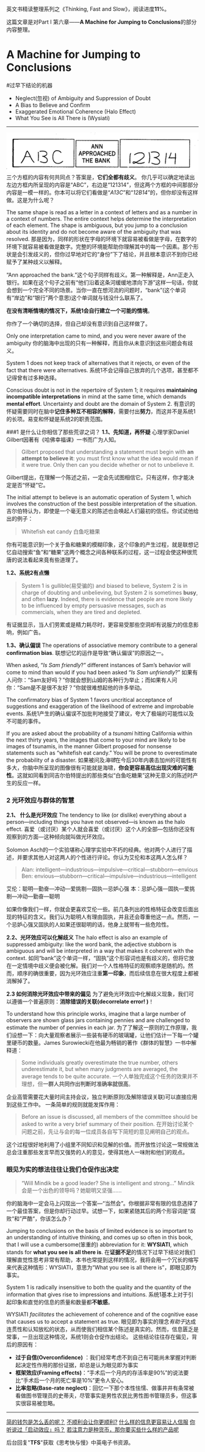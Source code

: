 英文书精读整理系列之《Thinking, Fast and Slow》，阅读进度**11**%。

这篇文章是对Part I 第六章——**A Machine for Jumping to Conclusions**的部分内容整理。 
# A Machine for Jumping to Conclusions 
#过早下结论的机器
* Neglect(忽视) of Ambiguity and Suppression of Doubt
* A Bias to Believe and Confirm
* Exaggerated Emotional Coherence (Halo Effect)
* What You See is All There is (Wysiati)

- - - - - - 
![](./_image/2020-08-21-23-58-03.jpg)
三个方框的内容有何共同点？答案是，**它们全都有歧义**。
你几乎可以确定地读出左边方框内所呈现的内容是“ABC”，右边是“121314”，但这两个方框的中间那部分内容是一模一样的。你本可以将它们看做是“*A13C*”和“*12B14*”的，但你却没有这样做。这是为什么呢？

The same shape is read as a letter in a context of letters and as a number in a context of numbers. The entire context helps determine the interpretation of each element. The shape is ambiguous, but you jump to a conclusion about its identity and do not become aware of the ambiguity that was resolved.
那是因为，同样的形状在字母的环境下就容易被看做是字母，在数字的环境下就容易被看做是数字。完整的环境能帮助你理解其中的每一个因素。那个形状是会引发歧义的，但你过早地对它的“身份”下了结论，并且根本意识不到你已经赋予了某种歧义以解释。

“Ann approached the bank.”这个句子同样有歧义。第一种解释是，Ann正走入银行。如果在这个句子之前有“他们沿着这条河缓缓地漂向下游”这样一句话，你就会想到一个完全不同的场景。当你一直在想河流的问题时，“bank”(这个单词有“岸边”和“银行”两个意思)这个单词就与钱没什么联系了。

**在没有清晰情境的情况下，系统1会自行建立一个可能的情境**。

你作了一个确切的选择，但自己却没有意识到自己这样做了。

 Only one interpretation came to mind, and you were never aware of the ambiguity
你的脑海中出现的只有一种解释，而且你从未意识到这些问题会有歧义。

System 1 does not keep track of alternatives that it rejects, or even of the fact that there were alternatives. 
系统1不会记得自己放弃的几个选项，甚至都不记得曾有过多种选择。

Conscious doubt is not in the repertoire of System 1; it requires **maintaining incompatible interpretations** in mind at the same time, which demands **mental effort**. Uncertainty and doubt are the domain of System 2.
有意识的怀疑需要同时在脑中**记住多种互不相容的解释**，需要付出**努力**，而这并不是系统1的长项。易变和怀疑是系统2的职责范围。
 
###1 是什么让你相信了那些荒谬之词？ 
**1.1、先知道，再怀疑**
心理学家Daniel Gilbert因著有《哈佛幸福课》一书而广为人知。
>Gilbert proposed that understanding a statement must begin with **an attempt to believe it**: 
>you must first know what the idea would mean if it were true. Only then can you decide whether or not to unbelieve it. 

Gilbert提出，在理解一个陈述之前，一定会先试图相信它。只有这样，你才能决定是否“怀疑”它。

The initial attempt to believe is an automatic operation of System 1, which involves the construction of the best possible interpretation of the situation.
吉尔伯特认为，即使是一个毫无意义的陈述也会唤起人们最初的信任。你试试他给出的例子：
>Whitefish eat candy 白鱼吃糖果

你有可能意识到一个关于鱼和糖果的模糊印象，这个印象的产生过程，就是联想记忆自动搜索“鱼”和“糖果”这两个概念之间各种联系的过程，这一过程会使这种很荒唐的说法看起来竟有些道理了。

**1.2、系统2有点懒**
>System 1 is gullible(易受骗的) and biased to believe, System 2 is in charge of doubting and unbelieving, but System 2 is sometimes **busy**, and often **lazy**. 
>Indeed, there is evidence that people are more likely to be influenced by empty persuasive messages, such as commercials, when they are tired and depleted.

有证据显示，当人们劳累或是精力耗尽时，更容易受那些空洞却有说服力的信息影响，例如广告。
 
**1.3、确认偏误**
The operations of associative memory contribute to a general **confirmation bias**. 
联想记忆的运作是导致“确认偏误”的原因之一。 

When asked, “*Is Sam friendly*?” different instances of Sam’s behavior will come to mind than would if you had been asked “*Is Sam unfriendly*?”
如果有人问你：“Sam友好吗？”你就会想到山姆的各种行为举止；而如果有人问你：“Sam是不是很不友好？”你就很难想起他的许多举动。

The confirmatory bias of System 1 favors uncritical acceptance of suggestions and exaggeration of the likelihood of extreme and improbable events. 
系统1产生的确认偏误不加批判地接受了建议，夸大了极端的可能性以及不可能的事件。

If you are asked about the probability of a *tsunami* hitting California within the next thirty years, the images that come to your mind are likely to be images of tsunamis, in the manner Gilbert proposed for nonsense statements such as “whitefish eat candy.” You will be prone to overestimate the probability of a disaster.
如果被问及*海啸*在今后30年内袭击加州的可能性有多大，你脑中所呈现的图像很有可能就是海啸，**你会更容易高估出现灾难的可能性**。这就如同看到同吉尔伯特提出的那些类似“白鱼吃糖果”这种无意义的陈述时产生的反应一样。

### 2 光环效应与群体的智慧
**2.1、 什么是光环效应**
The tendency to like (or dislike) everything about a person—including things you have not observed—is known as the halo effect.
喜爱（或讨厌）某个人就会喜爱（或讨厌）这个人的全部—包括你还没有观察到的方面—这种倾向就叫做光环效应。

Solomon Asch的一个实验堪称心理学实验中不朽的经典。他对两个人进行了描述，并要求其他人对这两人的个性进行评论。你认为艾伦和本这两人怎么样？
>Alan: intelligent—industrious—impulsive—critical—stubborn—envious 
>Ben: envious—stubborn—critical—impulsive—industrious—intelligent

艾伦：聪明—勤奋—冲动—爱挑剔—固执—忌妒心强
本：忌妒心强—固执—爱挑剔—冲动—勤奋—聪明

如果你像我们一样，你就会更喜欢艾伦一些。前几条列出的性格特征会改变后面出现的特征的含义。我们认为聪明人有理由固执，并且还会尊重他这一点。然而，一个忌妒心强又固执的人如果还很聪明的话，他身上就带有一些危险性。

**2.2、光环效应可以化解歧义**
The halo effect is also an example of suppressed ambiguity: like the word bank, the adjective stubborn is ambiguous and will be interpreted in a way that makes it coherent with the context.
如同“bank”这个单词一样，“固执”这个形容词也是有歧义的，但将它放在一定情境中歧义便会被化解。我们对一个人性格特征的观察顺序是随机的。然而，顺序的确很重要，因为光环效应注重**第一印象**，而后续信息在很大程度上都被消解掉了。

**2.3 如何消除光环效应中带来的偏见**
为了避免光环效应中化解歧义现象，我们可以遵循一个普遍原则：**消除错误的关联(decorrelate error! )**！

To understand how this principle works, imagine that a large number of observers are shown glass jars containing pennies and are challenged to estimate the number of pennies in each jar.
为了了解这一原则的工作原理，我们设想一下：向大量观察者展示一些装有硬币的玻璃罐，让他们估计一下每一个罐里硬币的数量。James Surowiecki在他最为畅销的著作《群体的智慧》一书中解释道：
>Some individuals greatly overestimate the true number, others underestimate it, but when many judgments are averaged, the average tends to be quite accurate.
>一个人单独完成这个任务的效果并不理想，但**一群人共同作出判断时准确率就很高**。

企业高管需要花大量时间主持会议，独立判断原则(及解除错误关联)可以直接应用到这些工作中。
一条简单的规则就能发挥作用：
>Before an issue is discussed, all members of the committee should be asked to write a very brief summary of their position.
>在开始讨论某个问题之前，先让与会的每一位成员各自写下简短的意见阐明自己的观点。

这个过程很好地利用了小组里不同知识和见解的价值。而开放性讨论这一常规做法总会注重那些发言早而又强势的人的意见，使得其他人一味附和他们的观点。 

### 眼见为实的想法往往让我们仓促作出决定
>“Will Mindik be a good leader? She is intelligent and strong…” 
>Mindik会是一个出色的领导吗？她聪明又坚强……

你的脑海中一定会马上闪现出一个答案—“当然会”。你根据非常有限的信息选择了一个最佳答案，但是你却行动过早。试想一下，如果紧随其后的两个形容词是“腐败“和”严酷“，你该怎么办？

Jumping to conclusions on the basis of limited evidence is so important to an understanding of intuitive thinking, and comes up so often in this book, that I will use a cumbersome(笨重的) abbreviation for it: **WYSIATI**, which stands for **what you see is all there is**. 
在**证据不足**的情况下过早下结论对我们理解直觉性思考非常有帮助，本书也常提到这样的情况，我将会用一个冗长的缩写来代表这种情形：WYSIATI，意思为“What you see is all there is”，即眼见即为事实。

System 1 is radically insensitive to both the quality and the quantity of the information that gives rise to impressions and intuitions.
系统1基本上对于引起印象和直觉的信息的质量和数量都**不敏感**。

WYSIATI *facilitates* the achievement of coherence and of the cognitive ease that causes us to accept a statement as true. 
眼见即为事实的理念*有助于*达成连贯性和认知放松的状态，从而使我们相信某个陈述是真实的。然而，信息匮乏是常事，一旦出现这种情况，系统1则会仓促作出结论。 这些结论往往存在偏见，背后的原因有：
* **过于自信(Overconfidence)** ：我们经常考虑不到自己有可能尚未掌握对判断起决定性作用的那份证据，却总是认为眼见即为事实
* **框架效应(Framing effects)**：“手术后一个月内的存活率是90%”的说法要比“手术后一个月的死亡率是10%”更令人安心。
* **比率忽略(Base-rate neglect)**：回忆一下那个本性怯懦、做事井井有条常被看做图书管理员的史蒂夫，尽管事实是男性农民比男性图书管理员多，但这事实很容易被忽略。

- - - - - 
[简的钱包是怎么丢的呢？](https://mp.weixin.qq.com/s/9sCeCLwd7x487ts8M78XnA)
[不顺利会让你更顺利?](https://mp.weixin.qq.com/s/_dumE8sgctQXKTqUuUmYEg)
[什么样的信息更容易让人信服](https://mp.weixin.qq.com/s/r0bX5x-VTu95XL4vILBADQ)
[你听说过「启动效应」吗？](https://mp.weixin.qq.com/s/fEMaqPtAoj6-ymWiz3jPEg)
[若注意力是种货币，那你要买些什么样的产品呢](https://mp.weixin.qq.com/s/rNA7JC2EvY4Xqqrf8lbCCg)

后台回复"**TFS**"获取《思考快与慢》中英电子书资源。